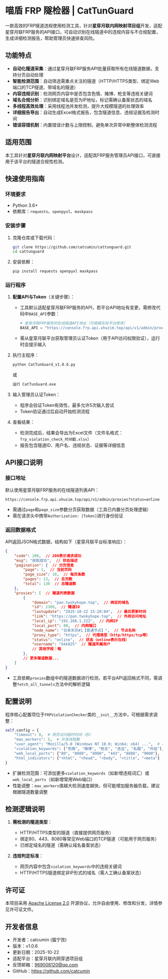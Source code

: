 # 喵盾 FRP 隧检器 | CatTunGuard

一款高效的FRP隧道违规使用检测工具，针对**星穿月联内网映射项目组**开发，适配星穿月联FRP服务的API接口，可自动识别在线隧道中的违规内容与不合规配置，生成详细检测报告，帮助管理员快速排查风险。


## 功能特点

- **自动化隧道采集**：通过星穿月联FRP服务API批量获取所有在线隧道数据，支持分页自动处理
- **智能检测范围**：自动筛选需重点关注的隧道（HTTP/HTTPS类型、绑定Web端口的TCP隧道、带域名的隧道）
- **内容违规识别**：检测网页内容中是否包含色情、赌博、枪支等违规关键词
- **域名合规分析**：识别绑定域名是否为IP地址，标记需确认备案状态的域名
- **多线程高效处理**：采用线程池并发检测，提升大规模隧道的处理效率
- **详细报告导出**：自动生成Excel格式报告，包含隧道信息、违规证据及检测时间
- **错误容错机制**：内置错误计数与上限控制，避免单次异常中断整体检测流程


## 适用范围

本工具针对**星穿月联内网映射平台**设计，适配其FRP服务管理员API接口，可直接用于该平台的隧道合规性检测。


## 快速使用指南

### 环境要求
- Python 3.6+
- 依赖库：`requests`、`openpyxl`、`maskpass`


### 安装步骤

1. 克隆仓库或下载代码：
   ```bash
   git clone https://github.com/catcumin/cattunguard.git
   cd cattunguard
   ```

2. 安装依赖：
   ```bash
   pip install requests openpyxl maskpass
   ```


### 运行程序

1. **配置API与Token**（关键步骤）：
   - 工具默认适配星穿月联FRP服务的API，若平台API地址有变更，需修改代码中`BASE_API`参数：
     ```python
     # 星穿月联FRP服务的在线隧道API地址（可根据实际平台修改）
     BASE_API = "https://console.frp.api.xhuzim.top/api/v1/admin/proxies?status=online"
     ```
   - 需从星穿月联平台获取管理员认证Token（用于API访问权限验证），运行时会提示输入


2. 执行主程序：
   ```bash
   python CatTunGuard_v1.0.6.py
   ```
   或
      ```bash
   运行 CatTunGuard.exe
   ```

3. 输入管理员认证Token：
   - 程序会验证Token有效性，最多允许5次输入尝试
   - Token验证通过后自动开始检测流程

4. 查看结果：
   - 检测完成后，结果会导出为Excel文件（文件名格式：`frp_violation_check_时间戳.xlsx`）
   - 报告包含隧道ID、用户名、违规状态、证据等详细信息


## API接口说明

### 接口地址
默认使用星穿月联FRP服务的在线隧道列表API：
```
https://console.frp.api.xhuzim.top/api/v1/admin/proxies?status=online
```
- 需通过`page`和`page_size`参数分页获取数据（工具已内置分页处理逻辑）
- 需在请求头中携带`Authorization: [Token]`进行身份验证


### 返回数据格式
API返回JSON格式数据，结构如下（星穿月联平台标准响应）：
```json
{
    "code": 200,  // 200表示请求成功
    "msg": "获取成功",  // 状态描述
    "pagination": {  // 分页信息
        "page": 1,  // 当前页码
        "page_size": 10,  // 每页条数
        "pages": 13,  // 总页数
        "total": 130  // 总隧道数
    },
    "proxies": [  // 隧道列表数据
        {
            "domain": "pan.twskyhope.top",  // 绑定的域名
            "id": 2389,  // 隧道ID
            "lastupdate": "2025-10-22 15:20:04",  // 最后更新时间
            "link": "https://pan.twskyhope.top",  // 外网访问地址
            "local_ip": "192.168.1.222",  // 内网IP
            "local_port": 80,  // 内网端口
            "node_name": "日本东京#1【普通节点】",  // 节点名称
            "proxy_type": "https",  // 代理类型（http/https/tcp等）
            "status": "online",  // 状态（online表示在线）
            "username": "kkk025"  // 隧道所属用户
            // 其他字段：略
        },
        // 更多隧道数据...
    ]
}
```
- 工具依赖`proxies`数组中的隧道数据进行检测，若平台API返回格式不同，需调整`fetch_all_tunnels`方法中的解析逻辑


## 配置说明

程序核心配置项位于`FRPViolationChecker`类的`__init__`方法中，可根据需求调整：

```python
self.config = {
    "timeout": 8,  # 网页访问超时时间（秒）
    "max_workers": 5,  # 并发线程数
    "user_agent": "Mozilla/5.0 (Windows NT 10.0; Win64; x64) ...",  # 爬虫模拟浏览器UA
    "violation_keywords": ["色情", "赌博", "枪支", "违法", "私服", "外挂"],  # 违规关键词库
    "web_local_ports": {"80", "8080", "8000", "443", "8888", "9000"},  # 需重点检测的Web端口
    "html_indicators": {"<html", "<head", "<body", "<title", "<meta"}  # 网页特征标识（用于判断是否为网页内容）
}
```

- 扩展检测范围：可添加更多`violation_keywords`（如新增违规词汇）或`web_local_ports`（如新增常用Web端口）
- 性能调整：`max_workers`值越大检测速度越快，但可能增加服务器负载，建议根据隧道数量调整


## 检测逻辑说明

1. **需检测的隧道类型**：
   - HTTP/HTTPS类型的隧道（直接提供网页服务）
   - 绑定80、443、8080等常见Web端口的TCP隧道（可能用于网页服务）
   - 已绑定域名的隧道（需确认域名备案状态）

2. **违规判定标准**：
   - 网页内容中包含`violation_keywords`中的违规关键词
   - HTTP/HTTPS隧道绑定非IP形式的域名（需人工确认备案状态）


## 许可证

本项目采用 [Apache License 2.0](LICENSE) 开源协议，允许自由使用、修改和分发，详情参见许可证文件。


## 开发者信息

- 开发者：catcumin (猫宁孜)
- 版本：v1.0.6
- 更新日期：2025-10-22
- 适配平台：星穿月联内网穿透项目组
- 反馈邮箱：969008120@qq.com
- GitHub：https://github.com/catcumin
